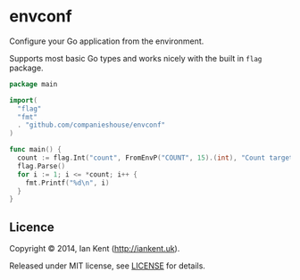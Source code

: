 envconf
=======

Configure your Go application from the environment.

Supports most basic Go types and works nicely with the built in `flag` package.

```go
package main

import(
  "flag"
  "fmt"
  . "github.com/companieshouse/envconf"
)

func main() {
  count := flag.Int("count", FromEnvP("COUNT", 15).(int), "Count target")
  flag.Parse()
  for i := 1; i <= *count; i++ {
    fmt.Printf("%d\n", i)
  }
}
```

## Licence

Copyright ©‎ 2014, Ian Kent (http://iankent.uk).

Released under MIT license, see [LICENSE](LICENSE.md) for details.
